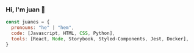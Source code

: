 ### Hi, I'm juan 👋  

```javascript
const juanes = {
  pronouns: "he" | "hem",
  code: [Javascript, HTML, CSS, Python],
  tools: [React, Node, Storybook, Styled-Components, Jest, Docker],
}
```

<!--
**juanes96/juanes96** is a ✨ _special_ ✨ repository because its `README.md` (this file) appears on your GitHub profile.

Here are some ideas to get you started:

- 🔭 I’m currently working on ...
- 🌱 I’m currently learning ...
- 👯 I’m looking to collaborate on ...
- 🤔 I’m looking for help with ...
- 💬 Ask me about ...
- 📫 How to reach me: ...
- 😄 Pronouns: ...
- ⚡ Fun fact: ...
-->
